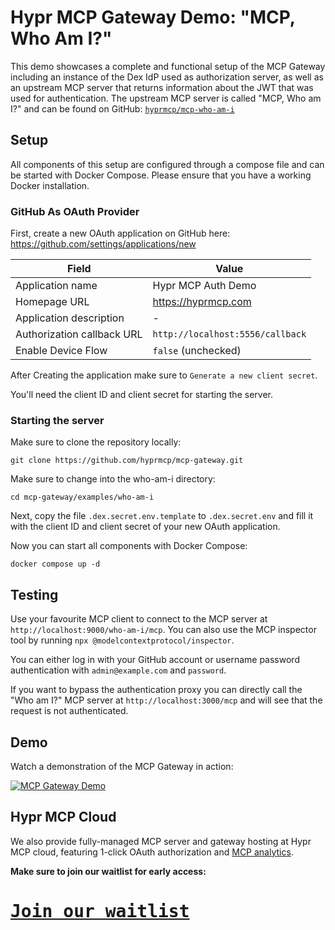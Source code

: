 # Hypr MCP Gateway Demo: "MCP, Who Am I?"

This demo showcases a complete and functional setup of the MCP Gateway including an instance of the Dex IdP used as
authorization server, as well as an upstream MCP server that returns information about the JWT that was used for
authentication.
The upstream MCP server is called "MCP, Who am I?" and can be found on GitHub:
[`hyprmcp/mcp-who-am-i`](http://github.com/hyprmcp/mcp-who-am-i/)

## Setup

All components of this setup are configured through a compose file and can be started with Docker Compose.
Please ensure that you have a working Docker installation.

### GitHub As OAuth Provider

First, create a new OAuth application on GitHub here: https://github.com/settings/applications/new


| Field                      | Value                            |
|----------------------------|----------------------------------|
| Application name           | Hypr MCP Auth Demo               |
| Homepage URL               | https://hyprmcp.com              |
| Application description    | -                                |
| Authorization callback URL | `http://localhost:5556/callback` |
| Enable Device Flow         | `false` (unchecked)              |


After Creating the application make sure to `Generate a new client secret`.

You'll need the client ID and client secret for starting the server.

### Starting the server

Make sure to clone the repository locally:

```shell
git clone https://github.com/hyprmcp/mcp-gateway.git
````

Make sure to change into the who-am-i directory:

```shell
cd mcp-gateway/examples/who-am-i
````

Next, copy the file `.dex.secret.env.template` to `.dex.secret.env` and fill it with the client ID and client
secret of your new OAuth application.

Now you can start all components with Docker Compose:

```shell
docker compose up -d
```

## Testing

Use your favourite MCP client to connect to the MCP server at `http://localhost:9000/who-am-i/mcp`.
You can also use the MCP inspector tool by running `npx @modelcontextprotocol/inspector`.

You can either log in with your GitHub account or username password authentication with
`admin@example.com` and `password`.


If you want to bypass the authentication proxy you can directly call the "Who am I?" MCP server
at `http://localhost:3000/mcp` and will see that the request is not authenticated.

## Demo

Watch a demonstration of the MCP Gateway in action:

[![MCP Gateway Demo](https://img.youtube.com/vi/-oEzwJe1wac/maxresdefault.jpg)](https://youtu.be/-oEzwJe1wac)

## Hypr MCP Cloud

We also provide fully-managed MCP server and gateway hosting at Hypr MCP cloud, featuring
1-click OAuth authorization and [MCP analytics](https://hyprmcp.com/mcp-analytics/).

**Make sure to join our waitlist for early access:**

# <kbd>[**Join our waitlist**](https://hyprmcp.com/waitlist/)</kbd>
